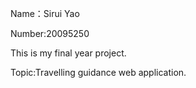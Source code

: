 Name：Sirui Yao

Number:20095250

This is my final year project.

Topic:Travelling guidance web application.
